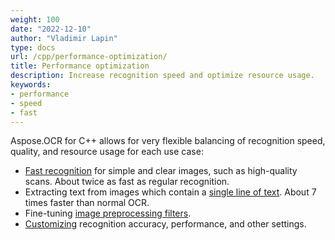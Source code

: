 ```yaml
---
weight: 100
date: "2022-12-10"
author: "Vladimir Lapin"
type: docs
url: /cpp/performance-optimization/
title: Performance optimization
description: Increase recognition speed and optimize resource usage.
keywords:
- performance
- speed
- fast
---
```


Aspose.OCR for C++ allows for very flexible balancing of recognition speed, quality, and resource usage for each use case:

- [Fast recognition](/ocr/cpp/fast-recognition/) for simple and clear images, such as high-quality scans. About twice as fast as regular recognition.
- Extracting text from images which contain a [single line of text](/ocr/cpp/recognize-single-line/). About 7 times faster than normal OCR.
- Fine-tuning [image preprocessing filters](/ocr/cpp/image-preprocessing/).
- [Customizing](/ocr/cpp/settings/) recognition accuracy, performance, and other settings.
